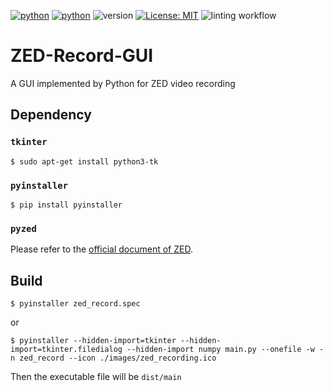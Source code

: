 [![python](https://img.shields.io/badge/Python-3.9-3776AB.svg?style=flat&logo=python&logoColor=white)](https://www.python.org)
[![python](https://img.shields.io/badge/Python-3.10-3776AB.svg?style=flat&logo=python&logoColor=white)](https://www.python.org)
![version](https://img.shields.io/badge/version-1.0.0-red)
[![License: MIT](https://img.shields.io/badge/License-MIT-yellow.svg)](https://github.com/Kaminyou/ZED-Record-GUI/blob/main/LICENSE)
![linting workflow](https://github.com/Kaminyou/ZED-Record-GUI/actions/workflows/main.yml/badge.svg)
# ZED-Record-GUI
A GUI implemented by Python for ZED video recording

## Dependency
### `tkinter`
```
$ sudo apt-get install python3-tk
```

### `pyinstaller`
```
$ pip install pyinstaller
```

### `pyzed`
Please refer to the [official document of ZED](https://www.stereolabs.com/docs/app-development/python/install).

## Build
```
$ pyinstaller zed_record.spec
```
or
```
$ pyinstaller --hidden-import=tkinter --hidden-import=tkinter.filedialog --hidden-import numpy main.py --onefile -w -n zed_record --icon ./images/zed_recording.ico
```
Then the executable file will be `dist/main`

